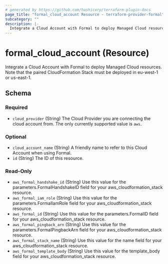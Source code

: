 ```yaml
---
# generated by https://github.com/hashicorp/terraform-plugin-docs
page_title: "formal_cloud_account Resource - terraform-provider-formal"
subcategory: ""
description: |-
  Integrate a Cloud Account with Formal to deploy Managed Cloud resources. Note that the paired CloudFormation Stack must be deployed in eu-west-1 or us-east-1.
---
```


# formal_cloud_account (Resource)

Integrate a Cloud Account with Formal to deploy Managed Cloud resources. Note that the paired CloudFormation Stack must be deployed in eu-west-1 or us-east-1.



<!-- schema generated by tfplugindocs -->
## Schema

### Required

- `cloud_provider` (String) The Cloud Provider you are connecting the cloud account from. The only currently supported value is `aws`.

### Optional

- `cloud_account_name` (String) A friendly name to refer to this Cloud Account when using Formal.
- `id` (String) The ID of this resource.

### Read-Only

- `aws_formal_handshake_id` (String) Use this value for the parameters.FormalHandshakeID field for your aws_cloudformation_stack resource.
- `aws_formal_iam_role` (String) Use this value for the parameters.FormalIamRole field for your aws_cloudformation_stack resource.
- `aws_formal_id` (String) Use this value for the parameters.FormalID field for your aws_cloudformation_stack resource.
- `aws_formal_pingback_arn` (String) Use this value for the parameters.FormalPingbackArn field for your aws_cloudformation_stack resource.
- `aws_formal_stack_name` (String) Use this value for the name field for your aws_cloudformation_stack resource.
- `aws_formal_template_body` (String) Use this value for the template_body field for your aws_cloudformation_stack resource.


